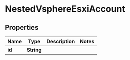 

# NestedVsphereEsxiAccount


## Properties

Name | Type | Description | Notes
------------ | ------------- | ------------- | -------------
**id** | **String** |  | 



